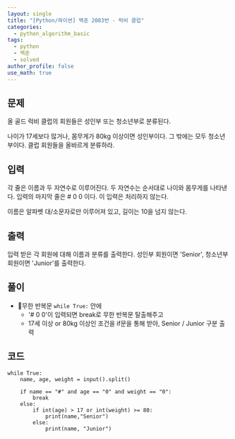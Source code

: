 ```yaml
---
layout: single
title: "[Python/파이썬] 백준 2083번 - 럭비 클럽"
categories:
  - python_algorithm_basic
tags:
  - python
  - 백준
  - solved
author_profile: false
use_math: true
---
```

## 문제
올 골드 럭비 클럽의 회원들은 성인부 또는 청소년부로 분류된다.

나이가 17세보다 많거나, 몸무게가 80kg 이상이면 성인부이다. 그 밖에는 모두 청소년부이다. 클럽 회원들을 올바르게 분류하라.

## 입력
각 줄은 이름과 두 자연수로 이루어진다. 두 자연수는 순서대로 나이와 몸무게를 나타낸다. 입력의 마지막 줄은 # 0 0 이다. 이 입력은 처리하지 않는다.

이름은 알파벳 대/소문자로만 이루어져 있고, 길이는 10을 넘지 않는다.

## 출력
입력 받은 각 회원에 대해 이름과 분류를 출력한다. 성인부 회원이면 'Senior', 청소년부 회원이면 'Junior'를 출력한다.

## 풀이
- 무한 반복문 `while True:` 안에
	- '# 0 0'이 입력되면 break로 무한 반복문 탈출해주고
	- 17세 이상 or 80kg 이상인 조건을 if문을 통해 받아, Senior / Junior 구분 출력

## 코드
```
while True:
    name, age, weight = input().split()

    if name == "#" and age == "0" and weight == "0":
        break
    else:
        if int(age) > 17 or int(weight) >= 80:
            print(name,"Senior")
        else:
            print(name, "Junior")
```

